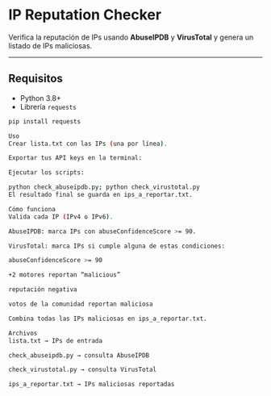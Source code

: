 # IP Reputation Checker

Verifica la reputación de IPs usando **AbuseIPDB** y **VirusTotal** y genera un listado de IPs maliciosas.

---

## Requisitos

- Python 3.8+
- Librería `requests`
```bash
pip install requests

Uso
Crear lista.txt con las IPs (una por línea).

Exportar tus API keys en la terminal:

Ejecutar los scripts:

python check_abuseipdb.py; python check_virustotal.py
El resultado final se guarda en ips_a_reportar.txt.

Cómo funciona
Valida cada IP (IPv4 o IPv6).

AbuseIPDB: marca IPs con abuseConfidenceScore >= 90.

VirusTotal: marca IPs si cumple alguna de estas condiciones:

abuseConfidenceScore >= 90

+2 motores reportan “malicious”

reputación negativa

votos de la comunidad reportan maliciosa

Combina todas las IPs maliciosas en ips_a_reportar.txt.

Archivos
lista.txt → IPs de entrada

check_abuseipdb.py → consulta AbuseIPDB

check_virustotal.py → consulta VirusTotal

ips_a_reportar.txt → IPs maliciosas reportadas

